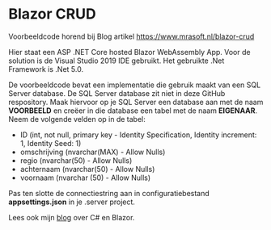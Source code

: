 # Blazor CRUD
Voorbeeldcode horend bij Blog artikel https://www.mrasoft.nl/blazor-crud

Hier staat een ASP .NET Core hosted Blazor WebAssembly App. Voor de solution is de Visual Studio 2019 IDE gebruikt. Het gebruikte .Net Framework is .Net 5.0.

De voorbeeldcode bevat een implementatie die gebruik maakt van een SQL Server database. De SQL Server database zit niet in deze GitHub respository. Maak hiervoor op je SQL Server een database aan met de naam **VOORBEELD** en creëer in die database een tabel met de naam **EIGENAAR**. Neem de volgende velden op in de tabel:
- ID (int, not null, primary key - Identity Specification, Identity increment: 1, Identity Seed: 1)
- omschrijving (nvarchar(MAX) - Allow Nulls)
- regio (nvarchar(50) - Allow Nulls)
- achternaam (nvarchar(50) - Allow Nulls)
- voornaam (nvarchar (50) - Allow Nulls) 

Pas ten slotte de connectiestring aan in configuratiebestand **appsettings.json** in je .server project.

Lees ook mijn [blog](https://www.mrasoft.nl) over C# en Blazor.
